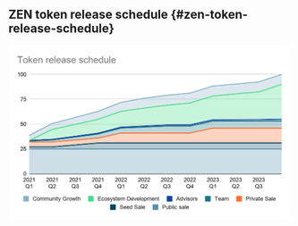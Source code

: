 ## ZEN token release schedule {#zen-token-release-schedule}

![Token schedule](./../assets/token-schedule.png)